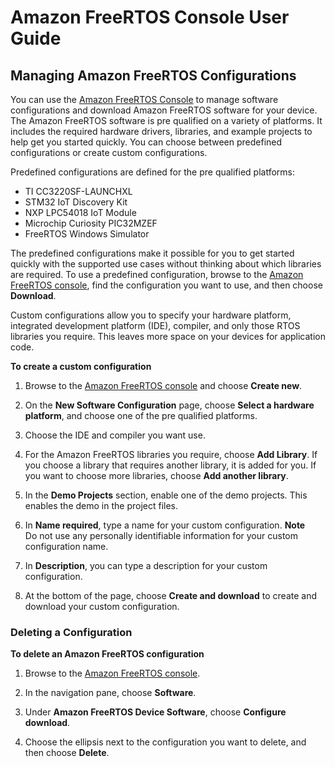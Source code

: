 # Amazon FreeRTOS Console User Guide<a name="freertos-ocw-ug"></a>

## Managing Amazon FreeRTOS Configurations<a name="freertos-manage-configurations"></a>

You can use the [Amazon FreeRTOS Console](https://console.aws.amazon.com/freertos) to manage software configurations and download Amazon FreeRTOS software for your device\. The Amazon FreeRTOS software is pre qualified on a variety of platforms\. It includes the required hardware drivers, libraries, and example projects to help get you started quickly\. You can choose between predefined configurations or create custom configurations\.

Predefined configurations are defined for the pre qualified platforms:
+ TI CC3220SF\-LAUNCHXL
+ STM32 IoT Discovery Kit
+ NXP LPC54018 IoT Module
+ Microchip Curiosity PIC32MZEF
+ FreeRTOS Windows Simulator

The predefined configurations make it possible for you to get started quickly with the supported use cases without thinking about which libraries are required\. To use a predefined configuration, browse to the [Amazon FreeRTOS console](https://console.aws.amazon.com/freertos), find the configuration you want to use, and then choose **Download**\.

Custom configurations allow you to specify your hardware platform, integrated development platform \(IDE\), compiler, and only those RTOS libraries you require\. This leaves more space on your devices for application code\.

**To create a custom configuration**

1. Browse to the [Amazon FreeRTOS console](https://console.aws.amazon.com/freertos) and choose **Create new**\.

1. On the **New Software Configuration** page, choose **Select a hardware platform**, and choose one of the pre qualified platforms\.

1. Choose the IDE and compiler you want use\.

1. For the Amazon FreeRTOS libraries you require, choose **Add Library**\. If you choose a library that requires another library, it is added for you\. If you want to choose more libraries, choose **Add another library**\.

1. In the **Demo Projects** section, enable one of the demo projects\. This enables the demo in the project files\.

1. In **Name required**, type a name for your custom configuration\.
**Note**  
Do not use any personally identifiable information for your custom configuration name\.

1. In **Description**, you can type a description for your custom configuration\.

1. At the bottom of the page, choose **Create and download** to create and download your custom configuration\.

### Deleting a Configuration<a name="freertos-delete-configuration"></a>

**To delete an Amazon FreeRTOS configuration**

1. Browse to the [Amazon FreeRTOS console](https://console.aws.amazon.com/freertos)\.

1. In the navigation pane, choose **Software**\.

1. Under **Amazon FreeRTOS Device Software**, choose **Configure download**\.

1. Choose the ellipsis next to the configuration you want to delete, and then choose **Delete**\.
